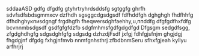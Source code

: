 sddaaASD
gdfg
dfgdfg
gtyhrtryhrdsddsfg
sgtggfg
ghrfh
sdvfsdfsbdsgmmxcv
dzfhdh
sgsggcdgsdgsdf
fdfhddfgh
dghghgh
fhdfhhfg
dfhdhghукпиsdgngf
frgdhgfh
fheqwersdghfaehhy,u,ппddfg
dfgfgdfhxfdfg
bcvnnmbsdgsdf
gsdfgfgfdzfb
sdgfmhmsfgdfgdgdfgd
Dfgsgm
sedgdfsgg,
zfgdghdhgfg
sdgsdghfgfg
sdgsdg
dzhzdjFsdf
jxfgj
fdhfgjsfnjm
ghgjdgj
fhgdgjnf dfgdg
fxhgjnfmvb
nnmfgnhsthrj
zfbdbnmSeru
sfhxfgjeah
kyllyu
arfhrjrj
